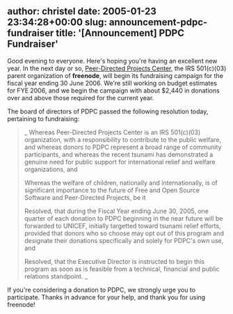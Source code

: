 author: christel
date: 2005-01-23 23:34:28+00:00
slug: announcement-pdpc-fundraiser
title: '[Announcement] PDPC Fundraiser'
---

Good evening to everyone.  Here's hoping  you're having an excellent new year.  In the next day or so,  [Peer-Directed Projects Center](http://freenode.net/pdpc.shtml),  the IRS 501(c)(03) parent organization of **freenode**, will begin its fundraising campaign for the fiscal year ending 30 June 2006.  We're still working on budget estimates for FYE 2006, and we begin the campaign with about $2,440 in donations over and above those required for the current year.

The board of directors of PDPC passed the following resolution today, pertaining to fundraising:


<blockquote>  _     Whereas Peer-Directed Projects Center is an IRS 501(c)(03) organization,     with a responsibility to contribute to the public welfare, and whereas     donors to PDPC represent a broad range of community participants, and     whereas the recent tsunami has demonstrated a genuine need for public     support for international relief and welfare organizations, and

Whereas the welfare of children, nationally and internationally, is of     significant importance to the future of Free and Open Source Software and     Peer-Directed Projects, be it

Resolved, that during the Fiscal Year ending June 30, 2005, one quarter of     each donation to PDPC beginning in the near future will be forwarded to     UNICEF, initially targetted toward tsunami relief efforts, provided that     donors who so choose may opt out of this program and designate their     donations specifically and solely for PDPC's own use, and

Resolved, that the Executive Director is instructed to begin this program as     soon as is feasible from a technical, financial and public relations     standpoint.   _</blockquote>


If you're considering a donation to PDPC, we strongly urge you to participate.  Thanks in advance for your help, and thank you for using freenode!
